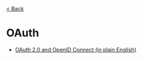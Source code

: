 [< Back](./../README.md)

# OAuth

- [OAuth 2.0 and OpenID Connect (in plain English)](https://www.youtube.com/watch?v=996OiexHze0)
